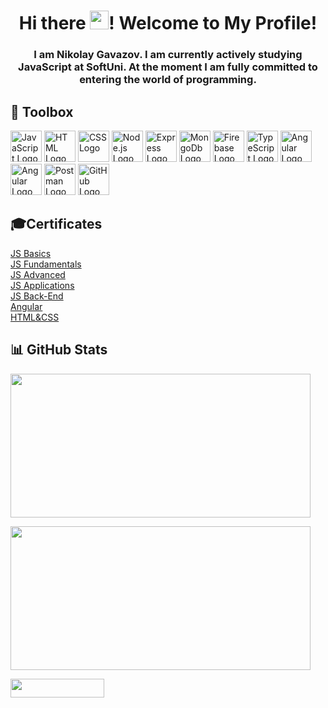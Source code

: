<h1 align="center">Hi there <img src="https://raw.githubusercontent.com/MartinHeinz/MartinHeinz/master/wave.gif" height="30px" style="max-width: 100%; display: inline-block;" data-target="animated-image.originalImage">! Welcome to My Profile!</h1>

<h3 align="center">I am Nikolay Gavazov.
I am currently actively studying JavaScript at SoftUni. 
At the moment I am fully committed to entering the world of programming. </h3>


🧰 Toolbox
---
<a href='https://www.javascript.com/'><img src='https://skillicons.dev/icons?i=javascript' alt='JavaScript Logo' width='50px' height='50px'/></a>
<a href='https://developer.mozilla.org/en-US/docs/Web/HTML'><img src='https://skillicons.dev/icons?i=html' alt='HTML Logo' width='50px' height='50px'/></a>
<a href='https://developer.mozilla.org/en-US/docs/Web/CSS'><img src='https://skillicons.dev/icons?i=css' alt='CSS Logo' width='50px' height='50px'/></a>
<a href='https://nodejs.org/en'><img src='https://skillicons.dev/icons?i=nodejs' alt='Node.js Logo' width='50px' height='50px'/></a>
<a href='https://expressjs.com/'><img src='https://skillicons.dev/icons?i=express' alt='Express Logo' width='50px' height='50px'/></a>
<a href='https://www.mongodb.com/'><img src='https://skillicons.dev/icons?i=mongodb' alt='MongoDb Logo' width='50px' height='50px'/></a>
<a href='https://firebase.google.com/'><img src='https://skillicons.dev/icons?i=firebase' alt='Firebase Logo' width='50px' height='50px'/></a>
<a href='https://www.typescriptlang.org/'><img src='https://skillicons.dev/icons?i=typescript' alt='TypeScript Logo' width='50px' height='50px'/></a>
<a href='https://angular.io/'><img src='https://skillicons.dev/icons?i=angular' alt='Angular Logo' width='50px' height='50px'/></a>
<a href='https://react.dev/'><img src='https://skillicons.dev/icons?i=react' alt='Angular Logo' width='50px' height='50px'/></a>
<a href='https://www.postman.com/'><img src='https://skillicons.dev/icons?i=postman' alt='Postman Logo' width='50px' height='50px'/></a>
<a href='https://github.com/'><img src='https://skillicons.dev/icons?i=github' alt='GitHub Logo' width='50px' height='50px'/></a>

<h2>🎓Certificates</h2>
<div><a href="https://softuni.bg/certificates/certificates/converttoimage/137474?code=b24c3139">JS Basics</a></div>
<div><a href='https://softuni.bg/certificates/certificates/converttoimage/149490?code=21e0f7e9'>JS Fundamentals</a></div>
<div><a href='https://softuni.bg/certificates/certificates/converttoimage/160072?code=dac34f39'>JS Advanced</a></div>
<div><a href='https://softuni.bg/certificates/certificates/converttoimage/167752?code=781b7690'>JS Applications</a></div>
<div><a href='https://softuni.bg/certificates/certificates/converttoimage/175229?code=aeeca5bb'>JS Back-End</a></div>
<div><a href='https://softuni.bg/certificates/certificates/converttoimage/182993?code=6a015746'>Angular</a></div>
<div><a href='https://softuni.bg/certificates/certificates/converttoimage/191026?code=fe681870'>HTML&CSS</a></div>

📊 GitHub Stats
---

<a href='https://github.com/Nikolay-Gavazov'><img src='https://github-readme-stats.vercel.app/api?username=Nikolay-Gavazov&theme=vue-dark&show_icons=true&hide_border=true&count_private=true' width='480px' height='230px'/></a>

<a href='https://github.com/Nikolay-Gavazov'><img src='https://github-readme-stats.vercel.app/api/top-langs/?username=Nikolay-Gavazov&theme=vue-dark&show_icons=true&hide_border=true&layout=compact' width='480px' height='230px'/></a>

<a href='https://github.com/Nikolay-Gavazov'><img src='https://komarev.com/ghpvc/?username=nikolay-gavazov&color=blue' width="150px" height="30px"/></a>


